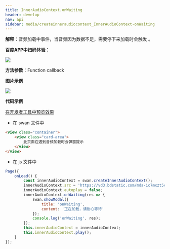 ```yaml
---
title: InnerAudioContext.onWaiting
header: develop
nav: api
sidebar: media/createinneraudiocontext_InnerAudioContext-onWaiting
---
```





**解释**：音频加载中事件，当音频因为数据不足，需要停下来加载时会触发 。

**百度APP中扫码体验：**

<img src="https://b.bdstatic.com/miniapp/assets/images/doc_demo/fragment_InnerAudioContextOnWaiting.png"  class="demo-qrcode-image" />

**方法参数**：Function callback

**图片示例**

<div class="m-doc-custom-examples">
    <div class="m-doc-custom-examples-correct">
        <img src="https://b.bdstatic.com/miniapp/images/InnerAudioContextOnWaiting.gif">
    </div>
    <div class="m-doc-custom-examples-correct">
        <img src=" ">
    </div>
    <div class="m-doc-custom-examples-correct">
        <img src=" ">
    </div>     
</div>

**代码示例**

<a href="swanide://fragment/c2a264b1a148b099e50454b3e67fd2a81574546342796" title="在开发者工具中预览效果" target="_self">在开发者工具中预览效果</a>

* 在 swan 文件中

```html
<view class="container">
    <view class="card-area">
        此页面在遇到音频加载时会弹窗提示
    </view>
</view>
```

* 在 js 文件中

```javascript
Page({
    onLoad() {
        const innerAudioContext = swan.createInnerAudioContext();
        innerAudioContext.src = 'https://vd3.bdstatic.com/mda-ic7mxzt5cvz6f4y5/mda-ic7mxzt5cvz6f4y5.mp3';
        innerAudioContext.autoplay = false;
        innerAudioContext.onWaiting(res => {
            swan.showModal({
                title: 'onWaiting',
                content: '正在加载，请耐心等待'
            });
            console.log('onWaiting', res);
        });
        this.innerAudioContext = innerAudioContext;
        this.innerAudioContext.play();
    }
});
```